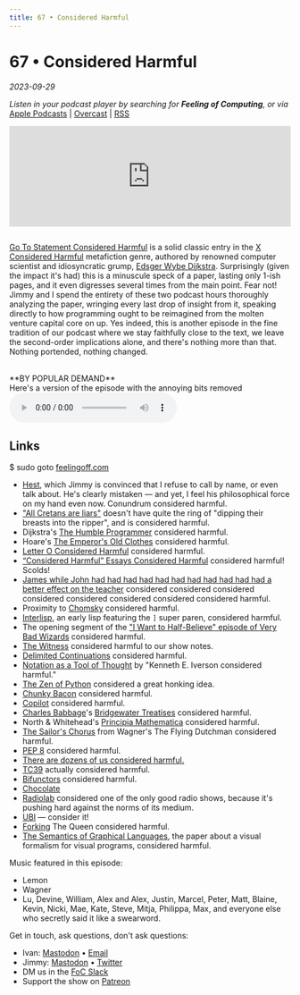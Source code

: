 ```yaml
---
title: 67 • Considered Harmful
---
```


# 67 • Considered Harmful

_2023-09-29_

_Listen in your podcast player by searching for **Feeling of Computing**, or via_ [Apple Podcasts](https://podcasts.apple.com/podcast/feeling-of-computing/id1265527976) \| [Overcast](https://overcast.fm/itunes1265527976) \| [RSS](https://omny.fm/shows/future-of-coding/playlists/podcast.rss)

<iframe src="https://omny.fm/shows/future-of-coding/considered-harmful/embed" width="100%" height="180" frameborder="0" style="margin-bottom: 1em"></iframe>

[Go To Statement Considered Harmful](https://dl.acm.org/doi/pdf/10.1145/362929.362947) is a solid classic entry in the [X Considered Harmful](https://en.wikipedia.org/wiki/Considered_harmful) metafiction genre, authored by renowned computer scientist and idiosyncratic grump, [Edsger Wybe Dijkstra](https://en.wikipedia.org/wiki/Edsger_W._Dijkstra). Surprisingly (given the impact it's had) this is a minuscule speck of a paper, lasting only 1-ish pages, and it even digresses several times from the main point. Fear not! Jimmy and I spend the entirety of these two podcast hours thoroughly analyzing the paper, wringing every last drop of insight from it, speaking directly to how programming ought to be reimagined from the molten venture capital core on up. Yes indeed, this is another episode in the fine tradition of our podcast where we stay faithfully close to the text, we leave the second-order implications alone, and there's nothing more than that. Nothing portended, nothing changed.

<br>
**BY POPULAR DEMAND**<br>
Here's a version of the episode with the annoying bits removed<br>
<audio controls preload="metadata" src="/episodes/067/dijkstra-supercut.m4a"></audio>
<br>

## Links

$ sudo goto [feelingoff.com](https://feelingoff.com)

- [Hest](https://ivanish.ca/hest-time-travel/), which Jimmy is convinced that I refuse to call by name, or even talk about. He's clearly mistaken — and yet, I feel his philosophical force on my hand even now. Conundrum considered harmful.
- ["All Cretans are liars"](https://en.wikipedia.org/wiki/Epimenides_paradox) doesn't have quite the ring of "dipping their breasts into the ripper", and is considered harmful.
- Dijkstra's [The Humble Programmer](https://www.cs.utexas.edu/~EWD/transcriptions/EWD03xx/EWD340.html) considered harmful.
- Hoare's [The Emperor's Old Clothes](http://worrydream.com/refs/Hoare%20-%20The%20Emperors%20Old%20Clothes.pdf) considered harmful.
- [Letter O Considered Harmful](https://en.wikipedia.org/wiki/Fortran#Humor) considered harmful.
- [“Considered Harmful” Essays Considered Harmful](https://meyerweb.com/eric/comment/chech.html) considered harmful! Scolds!
- [James while John had had had had had had had had had had had a better effect on the teacher](https://en.wikipedia.org/wiki/James_while_John_had_had_had_had_had_had_had_had_had_had_had_a_better_effect_on_the_teacher) considered considered considered considered considered considered considered considered harmful.
- Proximity to [Chomsky](https://en.wikipedia.org/wiki/Noam_Chomsky) considered harmful.
- [Interlisp](https://en.wikipedia.org/wiki/Interlisp), an early lisp featuring the `]` super paren, considered harmful.
- The opening segment of the ["I Want to Half-Believe" episode of Very Bad Wizards](https://verybadwizards.com/episode/episode-266-i-want-to-half-believe) considered harmful.
- [The Witness](https://store.steampowered.com/app/1985690/The_Looker/) considered harmful to our show notes.
- [Delimited Continuations](https://en.wikipedia.org/wiki/Delimited_continuation) considered harmful.
- [Notation as a Tool of Thought](https://www.eecg.toronto.edu/~jzhu/csc326/readings/iverson.pdf) by "Kenneth E. Iverson considered harmful."
- [The Zen of Python](https://en.wikipedia.org/wiki/Zen_of_Python) considered a great honking idea.
- [Chunky Bacon](<https://en.wikipedia.org/wiki/Why%27s_(poignant)_Guide_to_Ruby>) considered harmful.
- [Copilot](https://github.com/features/copilot) considered harmful.
- [Charles Babbage](https://en.wikipedia.org/wiki/Charles_Babbage)'s [Bridgewater Treatises](https://en.wikipedia.org/wiki/Bridgewater_Treatises) considered harmful.
- North & Whitehead's [Principia Mathematica](https://en.wikipedia.org/wiki/Principia_Mathematica) considered harmful.
- [The Sailor's Chorus](https://www.youtube.com/watch?v=wE1NyYT31Tw) from Wagner's The Flying Dutchman considered harmful.
- [PEP 8](https://pep8.org) considered harmful.
- [There are dozens of us considered harmful.](https://www.youtube.com/watch?v=lKie-vgUGdI)
- [TC39](https://tc39.es) actually considered harmful.
- [Bifunctors](https://wiki.haskell.org/Typeclassopedia#Bifunctor) considered harmful.
- [Chocolate](https://www.chocolate.wiki)
- [Radiolab](https://www.radiolab.org) considered one of the only good radio shows, because it's pushing hard against the norms of its medium.
- [UBI](https://en.wikipedia.org/wiki/Universal_basic_income) — consider it!
- [Forking](<https://en.wikipedia.org/wiki/Fork_(chess)>) The Queen considered harmful.
- [The Semantics of Graphical Languages](https://citeseerx.ist.psu.edu/document?doi=ca25ecf69726cde7e4e735fbc9a6805daa4ca9df), the paper about a visual formalism for visual programs, considered harmful.

Music featured in this episode:

- Lemon
- Wagner
- Lu, Devine, William, Alex and Alex, Justin, Marcel, Peter, Matt, Blaine, Kevin, Nicki, Mae, Kate, Steve, Mitja, Philippa, Max, and everyone else who secretly said it like a swearword.

Get in touch, ask questions, don't ask questions:

- Ivan: [Mastodon](https://mas.to/@todepond) • [Email](https://www.patreon.com/todepond)
- Jimmy: [Mastodon](https://mas.to/@todepond) • [Twitter](https://www.patreon.com/todepond)
- DM us in the [FoC Slack](/community)
- Support the show on [Patreon](http://feelingoff.com)
